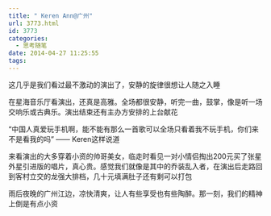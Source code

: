 ```yaml
---
title: " Keren Ann@广州"
url: 3773.html
id: 3773
categories:
  - 思考随笔
date: 2014-04-27 11:25:55
tags:
---
```


这几乎是我们看过最不激动的演出了，安静的旋律很想让人随之入睡

在星海音乐厅看演出，还真是高雅。全场都很安静，听完一曲，鼓掌，像是听一场交响乐或古典乐。演出结束还有主办方安排的上台献花

“中国人真爱玩手机啊，能不能有那么一首歌可以全场只看着我不玩手机，你们来不是看我的吗” —— Keren这样说道

来看演出的大多穿着小资的帅哥美女，临走时看见一对小情侣掏出200元买了张星外星引进版的唱片，真心贵。感觉我们就像是其中的乔装乱入者，在演出后走路回到客村立交的龙强大排档，几十元填满肚子还有剩可以打包

雨后夜晚的广州江边，凉快清爽，让人有些享受也有些陶醉。那一刻，我们的精神上倒是有点小资